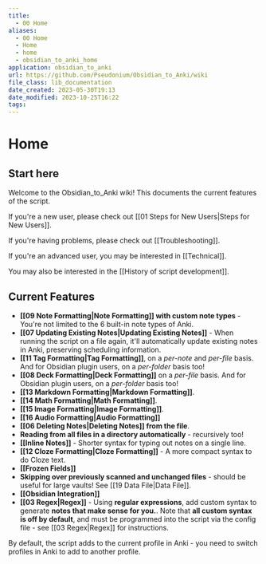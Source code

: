```yaml
---
title:
  - 00 Home
aliases:
  - 00 Home
  - Home
  - home
  - obsidian_to_anki_home
application: obsidian_to_anki
url: https://github.com/Pseudonium/Obsidian_to_Anki/wiki
file_class: lib_documentation
date_created: 2023-05-30T19:13
date_modified: 2023-10-25T16:22
tags: 
---
```

# Home

## Start here

Welcome to the Obsidian_to_Anki wiki! This documents the current features of the script.

If you're a new user, please check out [[01 Steps for New Users|Steps for New Users]].

If you're having problems, please check out [[Troubleshooting]].

If you're an advanced user, you may be interested in [[Technical]].

You may also be interested in the [[History of script development]].

## Current Features

- **[[09 Note Formatting|Note Formatting]] with custom note types** - You're not limited to the 6 built-in note types of Anki.
- **[[07 Updating Existing Notes|Updating Existing Notes]]** - When running the script on a file again, it'll automatically update existing notes in Anki, preserving scheduling information.
- **[[11 Tag Formatting|Tag Formatting]]**, on a *per-note* and *per-file* basis. And for Obsidian plugin users, on a *per-folder* basis too!
- **[[08 Deck Formatting|Deck Formatting]]** on a *per-file* basis. And for Obsidian plugin users, on a *per-folder* basis too!
- **[[13 Markdown Formatting|Markdown Formatting]]**.
- **[[14 Math Formatting|Math Formatting]]**.
- **[[15 Image Formatting|Image Formatting]]**.
- **[[16 Audio Formatting|Audio Formatting]]**
- **[[06 Deleting Notes|Deleting Notes]] from the file**.
- **Reading from all files in a directory automatically** - recursively too!
- **[[Inline Notes]]** - Shorter syntax for typing out notes on a single line.
- **[[12 Cloze Formatting|Cloze Formatting]]** - A more compact syntax to do Cloze text.
- **[[Frozen Fields]]**
- **Skipping over previously scanned and unchanged files** - should be useful for large vaults! See [[19 Data File|Data File]].
- **[[Obsidian Integration]]**
- **[[03 Regex|Regex]]** - Using **regular expressions**, add custom syntax to generate **notes that make sense for you.**. Note that **all custom syntax is off by default**, and must be programmed into the script via the config file - see [[03 Regex|Regex]] for instructions.

By default, the script adds to the current profile in Anki - you need to switch profiles in Anki to add to another profile.
